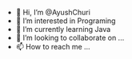 - 👋 Hi, I’m @AyushChuri
- 👀 I’m interested in Programing
- 🌱 I’m currently learning Java
- 💞️ I’m looking to collaborate on  ...
- 📫 How to reach me ...

<!---
AyushChuri/AyushChuri is a ✨ special ✨ repository because its `README.md` (this file) appears on your GitHub profile.
You can click the Preview link to take a look at your changes.
--->
